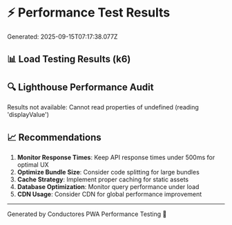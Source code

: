 # ⚡ Performance Test Results

Generated: 2025-09-15T07:17:38.077Z

## 📊 Load Testing Results (k6)

## 🔍 Lighthouse Performance Audit
Results not available: Cannot read properties of undefined (reading 'displayValue')

## 📈 Recommendations

1. **Monitor Response Times**: Keep API response times under 500ms for optimal UX
2. **Optimize Bundle Size**: Consider code splitting for large bundles
3. **Cache Strategy**: Implement proper caching for static assets
4. **Database Optimization**: Monitor query performance under load
5. **CDN Usage**: Consider CDN for global performance improvement

---

Generated by Conductores PWA Performance Testing 🚀
